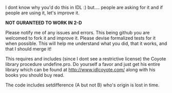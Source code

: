 I dont know why you'd do this in IDL :)
but.... people are asking for it and if people are using it, let's improve it.

**NOT GURANTEED TO WORK IN 2-D**

Please notify me of any issues and errors. 
This being github you are welcomed to fork it and improve it. Please devise formalized tests for it when possible. This will help me understand what you did, that it works, and that I should merge it!
 
This requires and includes (since I dont see a restrictive license) the Coyote library procedure undefine.pro. Do yourself a favor and just get his entire library which can be found at http://www.idlcoyote.com/ along with his books you should buy read.

The code includes setdifference (A but not B) who's origin is lost in time.

 